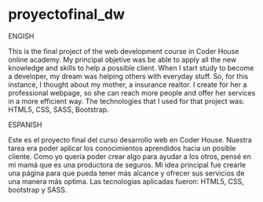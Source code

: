 # proyectofinal_dw

ENGISH

This is the final project of the web development course in Coder House online academy.
My principal objetive was be able to apply all the new knowledge and skills to help a possible client. When I start study to become a developer, my dream was helping others with everyday stuff. So, for this instance, I thought about my mother, a insurance realtor.
I create for her a professional webpage, so she can reach more people and offer her services in a more efficient way. 
The technologies that I used for that project was: HTML5, CSS, SASS, Bootstrap.


ESPANISH

Este es el proyecto final del curso desarrollo web en Coder House. 
Nuestra tarea era poder aplicar los conocimientos aprendidos hacia un posible cliente. Como yo quería poder crear algo para ayudar a los otros, 
pensé en mi mamá que es una productora de seguros.
Mi idea principal fue crearle una página para que pueda tener más alcance y ofrecer sus servicios de una manera más optima.
Las tecnologias aplicadas fueron: HTML5, CSS, bootstrap y SASS.
